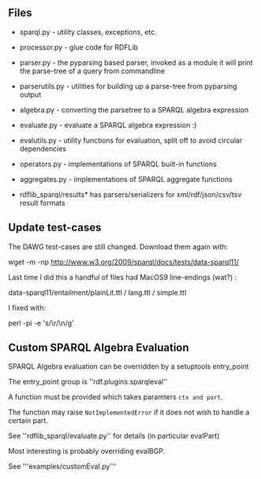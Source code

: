 

Files
-----

* sparql.py - utility classes, exceptions, etc. 

* processor.py - glue code for RDFLib

* parser.py - the pyparsing based parser, invoked as a module it will print the parse-tree of a query from commandline

* parserutils.py - utilities for building up a parse-tree from pyparsing output

* algebra.py - converting the parsetree to a SPARQL algebra expression

* evaluate.py - evaluate a SPARQL algebra expression :) 

* evalutils.py - utility functions for evaluation, split off to avoid circular dependencies

* operators.py - implementations of SPARQL built-in functions

* aggregates.py - implementations of SPARQL aggregate functions

* rdflib_sparql/results* has parsers/serializers for xml/rdf/json/csv/tsv result formats


Update test-cases
-----------------

The DAWG test-cases are still changed. Download them again with: 

wget -m -np http://www.w3.org/2009/sparql/docs/tests/data-sparql11/

Last time I did this a handful of files had MacOS9 line-endings (wat?) : 

data-sparql11/entailment/plainLit.ttl / lang.ttl / simple.ttl 

I fixed with: 

perl -pi -e 's/\r/\n/g' <file>

Custom SPARQL Algebra Evaluation 
--------------------------------

SPARQL Algebra evaluation can be overridden by a setuptools entry_point

The entry_point group is ''rdf.plugins.sparqleval'' 

A function must be provided which takes paramters ``ctx and part``. 

The function may raise ```NotImplementedError``` if it does not wish
to handle a certain part.

See ''rdflib_sparql/evaluate.py'' for details (in particular evalPart)

Most interesting is probably overriding evalBGP.

See '''examples/customEval.py'''

